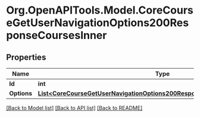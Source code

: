 # Org.OpenAPITools.Model.CoreCourseGetUserNavigationOptions200ResponseCoursesInner

## Properties

Name | Type | Description | Notes
------------ | ------------- | ------------- | -------------
**Id** | **int** | Course id | [optional] 
**Options** | [**List&lt;CoreCourseGetUserNavigationOptions200ResponseCoursesInnerOptionsInner&gt;**](CoreCourseGetUserNavigationOptions200ResponseCoursesInnerOptionsInner.md) |  | [optional] 

[[Back to Model list]](../README.md#documentation-for-models) [[Back to API list]](../README.md#documentation-for-api-endpoints) [[Back to README]](../README.md)

